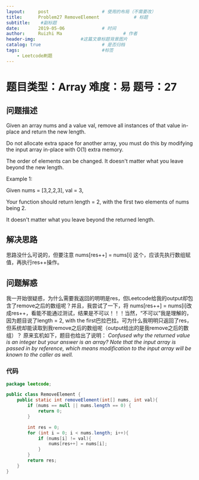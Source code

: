```yaml
---
layout:     post   				    # 使用的布局（不需要改）
title:      Problem27 RemoveElement				# 标题 
subtitle:    #副标题
date:       2019-05-06 				# 时间
author:     Ruizhi Ma 						# 作者
header-img:              	#这篇文章标题背景图片
catalog: true 						# 是否归档
tags:								#标签
    - Leetcode刷题
---
```


# 题目类型：Array 难度：易 题号：27

## 问题描述
Given an array nums and a value val, remove all instances of that value in-place and return the new length.

Do not allocate extra space for another array, you must do this by modifying the input array in-place with O(1) extra memory.

The order of elements can be changed. It doesn't matter what you leave beyond the new length.

Example 1:

Given nums = [3,2,2,3], val = 3,

Your function should return length = 2, with the first two elements of nums being 2.

It doesn't matter what you leave beyond the returned length.

## 解决思路
思路没什么可说的，但要注意 nums[res++] = nums[i] 这个，应该先执行数组赋值，再执行res++操作。

## 问题解惑
我一开始很疑惑，为什么需要我返回的明明是res，但Leetcode给我的output却包含了remove之后的数组呢？并且，我尝试了一下，将 nums[res++] = nums[i]改成res++，看能不能通过测试，结果是不可以！！！当然，“不可以”我是理解的，因为题目说了length = 2, with the first巴拉巴拉。可为什么我明明只返回了res，但系统却能读取到我remove之后的数组呢（output给出的是我remove之后的数组）？
原来玄机如下，题目也给出了说明：
*Confused why the returned value is an integer but your answer is an array?*
*Note that the input array is passed in by reference, which means modification to the input array will be known to the caller as well.*

### 代码
```java
package leetcode;

public class RemoveElement {
    public static int removeElement(int[] nums, int val){
        if (nums == null || nums.length == 0) {
            return 0;
        }

        int res = 0;
        for (int i = 0; i < nums.length; i++){
            if (nums[i] != val){
                nums[res++] = nums[i];
            }
        }
        return res;
    }
}
```
